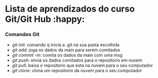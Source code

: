 # Lista de aprendizados do curso Git/Git Hub :happy:

### Comandos Git

- *git init*: comando q inicia a .git na sua pasta escolhida
- *git add*: joga os dados da main para serem comitados
- *git commit -m*: comita os dados da main com uma msg 
- *git push*: envia os dados comitados para o repositorio em nuvem
- *git pull*: baixa o repositorio que esta na nuvem para o seu computador
- *git clone*: clona um repositorio da nuvem para o seu computador

